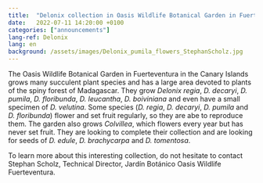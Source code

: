 ```yaml
---
title:  "Delonix collection in Oasis Wildlife Botanical Garden in Fuerteventura, Canary Islands"
date:   2022-07-11 14:20:00 +0100
categories: ["announcements"]
lang-ref: Delonix
lang: en
background: /assets/images/Delonix_pumila_flowers_StephanScholz.jpg
---
```


The Oasis Wildlife Botanical Garden in Fuerteventura in the Canary Islands grows many succulent plant species and has a large area devoted to plants of the spiny forest of Madagascar. They grow *Delonix regia*, *D. decaryi*, *D. pumila*, *D. floribunda*, *D. leucantha*, *D. boiviniana* and even have a small specimen of *D. velutina*. Some species (*D. regia*, *D. decaryi*, *D. pumila* and *D. floribunda*) flower and set fruit regularly, so they are abe to reproduce them. The garden also grows *Colvillea*, which flowers every year but has never set fruit. They are looking to complete their collection and are looking for seeds of *D. edule*, *D. brachycarpa* and *D. tomentosa*.

To learn more about this interesting collection, do not hesitate to contact Stephan Scholz, Technical Director, Jardín Botánico Oasis Wildlife Fuerteventura.
